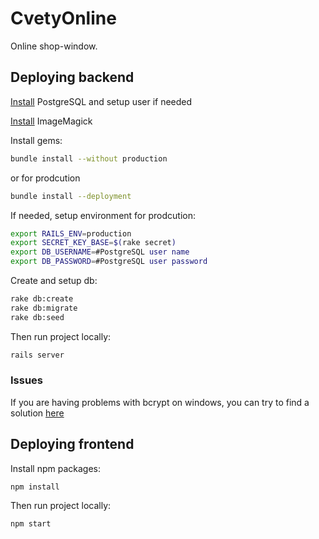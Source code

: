 # CvetyOnline

Online shop-window.

## Deploying backend

[Install](https://www.postgresql.org/download) PostgreSQL and setup user if needed

[Install](https://github.com/thoughtbot/paperclip/wiki/Requirements#image-processor) ImageMagick

Install gems:

```bash
bundle install --without production
```

or for prodcution

```bash
bundle install --deployment
```

If needed, setup environment for prodcution:

```bash
export RAILS_ENV=production
export SECRET_KEY_BASE=$(rake secret)
export DB_USERNAME=#PostgreSQL user name
export DB_PASSWORD=#PostgreSQL user password
```

Create and setup db:

```bash
rake db:create
rake db:migrate
rake db:seed
```

Then run project locally:

```bash
rails server
```

### Issues

If you are having problems with bcrypt on windows, you can try to find a solution [here](https://github.com/codahale/bcrypt-ruby/issues/142)

## Deploying frontend

Install npm packages:

```bash
npm install
```

Then run project locally:

```bash
npm start
```
